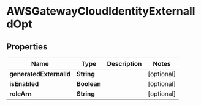 

# AWSGatewayCloudIdentityExternalIdOpt


## Properties

| Name | Type | Description | Notes |
|------------ | ------------- | ------------- | -------------|
|**generatedExternalId** | **String** |  |  [optional] |
|**isEnabled** | **Boolean** |  |  [optional] |
|**roleArn** | **String** |  |  [optional] |



